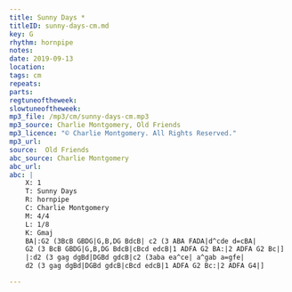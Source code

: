 ```yaml
---
title: Sunny Days *
titleID: sunny-days-cm.md
key: G
rhythm: hornpipe
notes:
date: 2019-09-13
location:
tags: cm
repeats:
parts:
regtuneoftheweek:
slowtuneoftheweek:
mp3_file: /mp3/cm/sunny-days-cm.mp3
mp3_source: Charlie Montgomery, Old Friends
mp3_licence: "© Charlie Montgomery. All Rights Reserved."
mp3_url:
source:  Old Friends
abc_source: Charlie Montgomery
abc_url:
abc: |
    X: 1
    T: Sunny Days
    R: hornpipe
    C: Charlie Montgomery
    M: 4/4
    L: 1/8
    K: Gmaj
    BA|:G2 (3BcB GBDG|G,B,DG BdcB| c2 (3 ABA FADA|d^cde d=cBA|
    G2 (3 BcB GBDG|G,B,DG BdcB|cBcd edcB|1 ADFA G2 BA:|2 ADFA G2 Bc|]
    |:d2 (3 gag dgBd|DGBd gdcB|c2 (3aba ea^ce| a^gab a=gfe|
    d2 (3 gag dgBd|DGBd gdcB|cBcd edcB|1 ADFA G2 Bc:|2 ADFA G4|]

---
```

